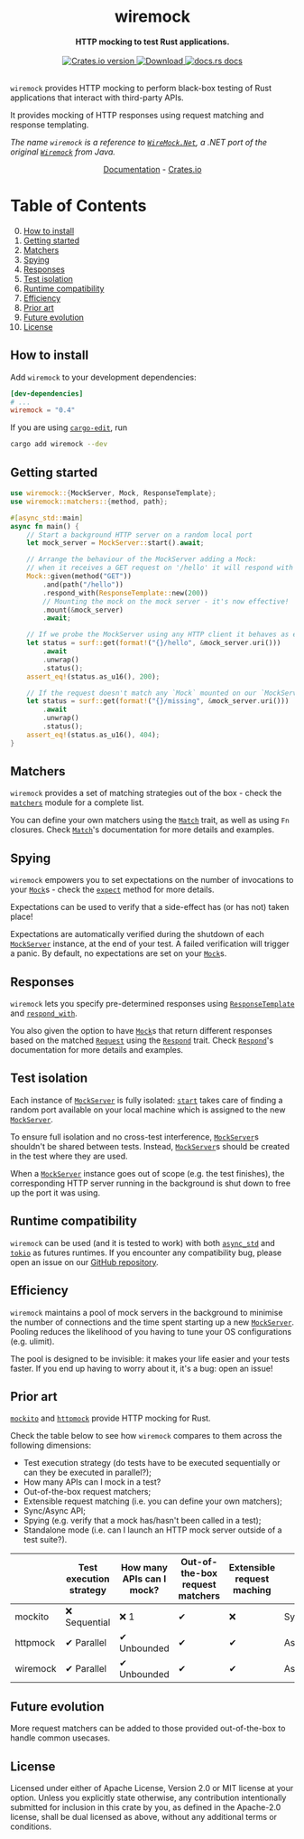 <h1 align="center">wiremock</h1>
<div align="center">
 <strong>
   HTTP mocking to test Rust applications.
 </strong>
</div>

<br />

<div align="center">
  <!-- Crates version -->
  <a href="https://crates.io/crates/wiremock">
    <img src="https://img.shields.io/crates/v/wiremock.svg?style=flat-square"
    alt="Crates.io version" />
  </a>
  <!-- Downloads -->
  <a href="https://crates.io/crates/wiremock">
    <img src="https://img.shields.io/crates/d/wiremock.svg?style=flat-square"
      alt="Download" />
  </a>
  <!-- docs.rs docs -->
  <a href="https://docs.rs/wiremock">
    <img src="https://img.shields.io/badge/docs-latest-blue.svg?style=flat-square"
      alt="docs.rs docs" />
  </a>
</div>
<br/>

`wiremock` provides HTTP mocking to perform black-box testing of Rust applications that
interact with third-party APIs.

It provides mocking of HTTP responses using request matching and response templating.

*The name `wiremock` is a reference to [`WireMock.Net`](https://github.com/WireMock-Net/WireMock.Net), a .NET port of the original [`Wiremock`](http://wiremock.org/) from Java.*

<div align="center">
  <a style="display: inline" href="https://docs.rs/wiremock">Documentation</a>
  <span style="display: inline"> - </span>
  <a style="display: inline" href="https://crates.io/crates/wiremock">Crates.io</a>
</div>

# Table of Contents
0. [How to install](#how-to-install)
1. [Getting started](#getting-started)
2. [Matchers](#matchers)
3. [Spying](#spying)
4. [Responses](#spying)
5. [Test isolation](#test-isolation)
6. [Runtime compatibility](#runtime-compatibility)
7. [Efficiency](#efficiency)
8. [Prior art](#prior-art)
9. [Future evolution](#future-evolution)
10. [License](#license)

## How to install

Add `wiremock` to your development dependencies:
```toml
[dev-dependencies]
# ...
wiremock = "0.4"
```
If you are using [`cargo-edit`](https://github.com/killercup/cargo-edit), run
```bash
cargo add wiremock --dev
```

## Getting started
```rust
use wiremock::{MockServer, Mock, ResponseTemplate};
use wiremock::matchers::{method, path};

#[async_std::main]
async fn main() {
    // Start a background HTTP server on a random local port
    let mock_server = MockServer::start().await;

    // Arrange the behaviour of the MockServer adding a Mock:
    // when it receives a GET request on '/hello' it will respond with a 200.
    Mock::given(method("GET"))
        .and(path("/hello"))
        .respond_with(ResponseTemplate::new(200))
        // Mounting the mock on the mock server - it's now effective!
        .mount(&mock_server)
        .await;

    // If we probe the MockServer using any HTTP client it behaves as expected.
    let status = surf::get(format!("{}/hello", &mock_server.uri()))
        .await
        .unwrap()
        .status();
    assert_eq!(status.as_u16(), 200);

    // If the request doesn't match any `Mock` mounted on our `MockServer` a 404 is returned.
    let status = surf::get(format!("{}/missing", &mock_server.uri()))
        .await
        .unwrap()
        .status();
    assert_eq!(status.as_u16(), 404);
}
```

## Matchers

`wiremock` provides a set of matching strategies out of the box - check the [`matchers`] module
for a complete list.

You can define your own matchers using the [`Match`] trait, as well as using `Fn` closures.
Check [`Match`]'s documentation for more details and examples.

## Spying

`wiremock` empowers you to set expectations on the number of invocations to your [`Mock`]s -
check the [`expect`] method for more details.

Expectations can be used to verify that a side-effect has (or has not) taken place!

Expectations are automatically verified during the shutdown of each [`MockServer`] instance,
at the end of your test. A failed verification will trigger a panic.
By default, no expectations are set on your [`Mock`]s.

## Responses

`wiremock` lets you specify pre-determined responses using [`ResponseTemplate`] and
[`respond_with`].

You also given the option to have [`Mock`]s that return different responses based on the matched
[`Request`] using the [`Respond`] trait.
Check [`Respond`]'s documentation for more details and examples.

## Test isolation

Each instance of [`MockServer`] is fully isolated: [`start`] takes care of finding a random port
available on your local machine which is assigned to the new [`MockServer`].

To ensure full isolation and no cross-test interference, [`MockServer`]s shouldn't be
shared between tests. Instead, [`MockServer`]s should be created in the test where they are used.

When a [`MockServer`] instance goes out of scope (e.g. the test finishes), the corresponding
HTTP server running in the background is shut down to free up the port it was using.

## Runtime compatibility

`wiremock` can be used (and it is tested to work) with both [`async_std`] and [`tokio`] as
futures runtimes.
If you encounter any compatibility bug, please open an issue on our [GitHub repository].

## Efficiency

`wiremock` maintains a pool of mock servers in the background to minimise the number of
connections and the time spent starting up a new [`MockServer`].
Pooling reduces the likelihood of you having to tune your OS configurations (e.g. ulimit).

The pool is designed to be invisible: it makes your life easier and your tests faster. If you
end up having to worry about it, it's a bug: open an issue!

## Prior art

[`mockito`] and [`httpmock`] provide HTTP mocking for Rust.

Check the table below to see how `wiremock` compares to them across the following dimensions:
- Test execution strategy (do tests have to be executed sequentially or can they be executed in parallel?);
- How many APIs can I mock in a test?
- Out-of-the-box request matchers;
- Extensible request matching (i.e. you can define your own matchers);
- Sync/Async API;
- Spying (e.g. verify that a mock has/hasn't been called in a test);
- Standalone mode (i.e. can I launch an HTTP mock server outside of a test suite?).

|           | Test execution strategy | How many APIs can I mock? | Out-of-the-box request matchers | Extensible request maching | API   | Spying | Standalone mode |
|-----------|-------------------------|---------------------------|---------------------------------|----------------------------|-------|----------|-----------------|
| mockito   | ❌ Sequential           | ❌ 1                        | ✔                           | ❌                        | Sync  | ✔     | ❌              |
| httpmock  | ✔ Parallel              | ✔ Unbounded                | ✔                           | ✔                        | Async/Sync  | ✔     | ✔              |
| wiremock  | ✔ Parallel ️             | ✔ Unbounded                | ✔                           | ✔                       | Async | ✔      | ❌              |


## Future evolution

More request matchers can be added to those provided out-of-the-box to handle common usecases.

## License

Licensed under either of Apache License, Version 2.0 or MIT license at your option.
Unless you explicitly state otherwise, any contribution intentionally submitted for inclusion in this crate by you, as defined in the Apache-2.0 license, shall be dual licensed as above, without any additional terms or conditions.


[`MockServer`]: https://docs.rs/wiremock/0.4.2/wiremock/struct.MockServer.html
[`Mock`]: https://docs.rs/wiremock/0.4.2/wiremock/struct.Mock.html
[`ResponseTemplate`]: https://docs.rs/wiremock/0.4.2/wiremock/struct.ResponseTemplate
[`Request`]: https://docs.rs/wiremock/0.4.2/wiremock/struct.Request
[`Match`]: https://docs.rs/wiremock/0.4.2/wiremock/trait.Match.html
[`Respond`]: https://docs.rs/wiremock/0.4.2/wiremock/trait.Respond.html
[`start`]: https://docs.rs/wiremock/0.4.2/wiremock/struct.MockServer.html#method.start
[`expect`]: https://docs.rs/wiremock/0.4.2/wiremock/struct.Mock.html#method.expect
[`respond_with`]: https://docs.rs/wiremock/0.4.2/wiremock/struct.MockBuilder.html#method.respond_with
[`matchers`]: https://docs.rs/wiremock/0.4.2/wiremock/matchers/index.html
[GitHub repository]: https://github.com/LukeMathWalker/wiremock-rs
[`mockito`]: https://docs.rs/mockito/
[`httpmock`]: https://docs.rs/httpmock/
[`async_std`]: https://docs.rs/async-std/
[`tokio`]: https://docs.rs/tokio/

